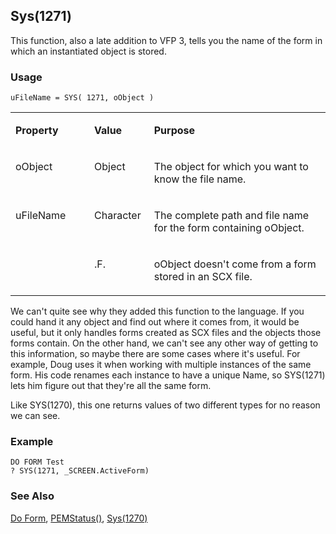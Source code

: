 ## Sys(1271)

This function, also a late addition to VFP 3, tells you the name of the form in which an instantiated object is stored.

### Usage

```foxpro
uFileName = SYS( 1271, oObject )
```
<table>
<tr>
  <td width="25%" valign="top">
  <p><b>Property</b></p>
  </td>
  <td width="14%" valign="top">
  <p><b>Value</b></p>
  </td>
  <td width="61%" valign="top">
  <p><b>Purpose</b></p>
  </td>
 </tr>
<tr>
  <td width="25%" valign="top">
  <p>oObject</p>
  </td>
  <td width="14%" valign="top">
  <p>Object</p>
  </td>
  <td width="61%" valign="top">
  <p>The object for which you want to know the file name.</p>
  </td>
 </tr>
<tr>
  <td width="25%" rowspan="2" valign="top">
  <p>uFileName</p>
  </td>
  <td width="14%" valign="top">
  <p>Character</p>
  </td>
  <td width="61%" valign="top">
  <p>The complete path and file name for the form containing oObject.</p>
  </td>
 </tr>
<tr>
  <td width="19%" valign="top">
  <p>.F.</p>
  </td>
  <td width="81%" valign="top">
  <p>oObject doesn't come from a form stored in an SCX file.</p>
  </td>
 </tr>
</table>

We can't quite see why they added this function to the language. If you could hand it any object and find out where it comes from, it would be useful, but it only handles forms created as SCX files and the objects those forms contain. On the other hand, we can't see any other way of getting to this information, so maybe there are some cases where it's useful. For example, Doug uses it when working with multiple instances of the same form. His code renames each instance to have a unique Name, so SYS(1271) lets him figure out that they're all the same form.

Like SYS(1270), this one returns values of two different types for no reason we can see.

### Example

```foxpro
DO FORM Test
? SYS(1271, _SCREEN.ActiveForm)
```
### See Also

[Do Form](s4g354.md), [PEMStatus()](s4g654.md), [Sys(1270)](s4g576.md)